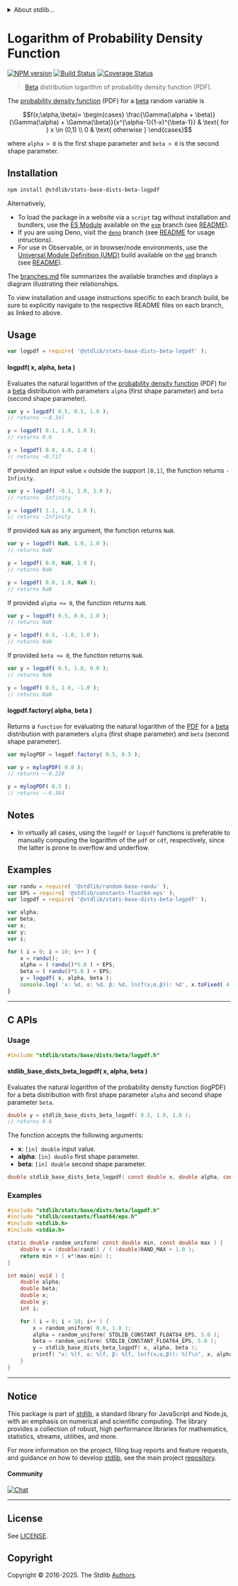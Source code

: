 <!--

@license Apache-2.0

Copyright (c) 2018 The Stdlib Authors.

Licensed under the Apache License, Version 2.0 (the "License");
you may not use this file except in compliance with the License.
You may obtain a copy of the License at

   http://www.apache.org/licenses/LICENSE-2.0

Unless required by applicable law or agreed to in writing, software
distributed under the License is distributed on an "AS IS" BASIS,
WITHOUT WARRANTIES OR CONDITIONS OF ANY KIND, either express or implied.
See the License for the specific language governing permissions and
limitations under the License.

-->


<details>
  <summary>
    About stdlib...
  </summary>
  <p>We believe in a future in which the web is a preferred environment for numerical computation. To help realize this future, we've built stdlib. stdlib is a standard library, with an emphasis on numerical and scientific computation, written in JavaScript (and C) for execution in browsers and in Node.js.</p>
  <p>The library is fully decomposable, being architected in such a way that you can swap out and mix and match APIs and functionality to cater to your exact preferences and use cases.</p>
  <p>When you use stdlib, you can be absolutely certain that you are using the most thorough, rigorous, well-written, studied, documented, tested, measured, and high-quality code out there.</p>
  <p>To join us in bringing numerical computing to the web, get started by checking us out on <a href="https://github.com/stdlib-js/stdlib">GitHub</a>, and please consider <a href="https://opencollective.com/stdlib">financially supporting stdlib</a>. We greatly appreciate your continued support!</p>
</details>

# Logarithm of Probability Density Function

[![NPM version][npm-image]][npm-url] [![Build Status][test-image]][test-url] [![Coverage Status][coverage-image]][coverage-url] <!-- [![dependencies][dependencies-image]][dependencies-url] -->

> [Beta][beta-distribution] distribution logarithm of probability density function (PDF).

<section class="intro">

The [probability density function][pdf] (PDF) for a [beta][beta-distribution] random variable is

<!-- <equation class="equation" label="eq:beta_pdf" align="center" raw="f(x;\alpha,\beta)= \begin{cases} \frac{\Gamma(\alpha + \beta)}{\Gamma(\alpha) + \Gamma(\beta)}{x^{\alpha-1}(1-x)^{\beta-1}} & \text{ for } x \in (0,1) \\ 0 & \text{ otherwise } \end{cases}" alt="Probability density function (PDF) for a beta distribution."> -->

```math
f(x;\alpha,\beta)= \begin{cases} \frac{\Gamma(\alpha + \beta)}{\Gamma(\alpha) + \Gamma(\beta)}{x^{\alpha-1}(1-x)^{\beta-1}} & \text{ for } x \in (0,1) \\ 0 & \text{ otherwise } \end{cases}
```

<!-- <div class="equation" align="center" data-raw-text="f(x;\alpha,\beta)= \begin{cases} \frac{\Gamma(\alpha + \beta)}{\Gamma(\alpha) + \Gamma(\beta)}{x^{\alpha-1}(1-x)^{\beta-1}} &amp; \text{ for } x \in (0,1) \\ 0 &amp; \text{ otherwise } \end{cases}" data-equation="eq:beta_pdf">
    <img src="https://cdn.jsdelivr.net/gh/stdlib-js/stdlib@51534079fef45e990850102147e8945fb023d1d0/lib/node_modules/@stdlib/stats/base/dists/beta/logpdf/docs/img/equation_beta_pdf.svg" alt="Probability density function (PDF) for a beta distribution.">
    <br>
</div> -->

<!-- </equation> -->

where `alpha > 0` is the first shape parameter and `beta > 0` is the second shape parameter.

</section>

<!-- /.intro -->

<section class="installation">

## Installation

```bash
npm install @stdlib/stats-base-dists-beta-logpdf
```

Alternatively,

-   To load the package in a website via a `script` tag without installation and bundlers, use the [ES Module][es-module] available on the [`esm`][esm-url] branch (see [README][esm-readme]).
-   If you are using Deno, visit the [`deno`][deno-url] branch (see [README][deno-readme] for usage intructions).
-   For use in Observable, or in browser/node environments, use the [Universal Module Definition (UMD)][umd] build available on the [`umd`][umd-url] branch (see [README][umd-readme]).

The [branches.md][branches-url] file summarizes the available branches and displays a diagram illustrating their relationships.

To view installation and usage instructions specific to each branch build, be sure to explicitly navigate to the respective README files on each branch, as linked to above.

</section>

<section class="usage">

## Usage

```javascript
var logpdf = require( '@stdlib/stats-base-dists-beta-logpdf' );
```

#### logpdf( x, alpha, beta )

Evaluates the natural logarithm of the [probability density function][pdf] (PDF) for a [beta][beta-distribution]  distribution with parameters `alpha` (first shape parameter) and `beta` (second shape parameter).

```javascript
var y = logpdf( 0.5, 0.5, 1.0 );
// returns ~-0.347

y = logpdf( 0.1, 1.0, 1.0 );
// returns 0.0

y = logpdf( 0.8, 4.0, 2.0 );
// returns ~0.717
```

If provided an input value `x` outside the support `[0,1]`, the function returns `-Infinity`.

```javascript
var y = logpdf( -0.1, 1.0, 1.0 );
// returns -Infinity

y = logpdf( 1.1, 1.0, 1.0 );
// returns -Infinity
```

If provided `NaN` as any argument, the function returns `NaN`.

```javascript
var y = logpdf( NaN, 1.0, 1.0 );
// returns NaN

y = logpdf( 0.0, NaN, 1.0 );
// returns NaN

y = logpdf( 0.0, 1.0, NaN );
// returns NaN
```

If provided `alpha <= 0`, the function returns `NaN`.

```javascript
var y = logpdf( 0.5, 0.0, 1.0 );
// returns NaN

y = logpdf( 0.5, -1.0, 1.0 );
// returns NaN
```

If provided `beta <= 0`, the function returns `NaN`.

```javascript
var y = logpdf( 0.5, 1.0, 0.0 );
// returns NaN

y = logpdf( 0.5, 1.0, -1.0 );
// returns NaN
```

#### logpdf.factory( alpha, beta )

Returns a `function` for evaluating the natural logarithm of the [PDF][pdf] for a [beta][beta-distribution]  distribution with parameters `alpha` (first shape parameter) and `beta` (second shape parameter).

```javascript
var mylogPDF = logpdf.factory( 0.5, 0.5 );

var y = mylogPDF( 0.8 );
// returns ~-0.228

y = mylogPDF( 0.3 );
// returns ~-0.364
```

</section>

<!-- /.usage -->

<section class="notes">

## Notes

-   In virtually all cases, using the `logpdf` or `logcdf` functions is preferable to manually computing the logarithm of the `pdf` or `cdf`, respectively, since the latter is prone to overflow and underflow.

</section>

<!-- /.notes -->

<section class="examples">

## Examples

<!-- eslint no-undef: "error" -->

```javascript
var randu = require( '@stdlib/random-base-randu' );
var EPS = require( '@stdlib/constants-float64-eps' );
var logpdf = require( '@stdlib/stats-base-dists-beta-logpdf' );

var alpha;
var beta;
var x;
var y;
var i;

for ( i = 0; i < 10; i++ ) {
    x = randu();
    alpha = ( randu()*5.0 ) + EPS;
    beta = ( randu()*5.0 ) + EPS;
    y = logpdf( x, alpha, beta );
    console.log( 'x: %d, α: %d, β: %d, ln(f(x;α,β)): %d', x.toFixed( 4 ), alpha.toFixed( 4 ), beta.toFixed( 4 ), y.toFixed( 4 ) );
}
```

</section>

<!-- /.examples -->

<!-- C interface documentation. -->

* * *

<section class="c">

## C APIs

<!-- Section to include introductory text. Make sure to keep an empty line after the intro `section` element and another before the `/section` close. -->

<section class="intro">

</section>

<!-- /.intro -->

<!-- C usage documentation. -->

<section class="usage">

### Usage

```c
#include "stdlib/stats/base/dists/beta/logpdf.h"
```

#### stdlib_base_dists_beta_logpdf( x, alpha, beta )

Evaluates the natural logarithm of the probability density function (logPDF) for a beta distribution with first shape parameter `alpha` and second shape parameter `beta`.

```c
double y = stdlib_base_dists_beta_logpdf( 0.5, 1.0, 1.0 );
// returns 0.0
```

The function accepts the following arguments:

-   **x**: `[in] double` input value.
-   **alpha**: `[in] double` first shape parameter.
-   **beta**: `[in] double` second shape parameter.

```c
double stdlib_base_dists_beta_logpdf( const double x, double alpha, const double beta );
```

</section>

<!-- /.usage -->

<!-- C API usage notes. Make sure to keep an empty line after the `section`
element and another before the `/section` close. -->

<section class="notes">

</section>

<!-- /.notes -->

<!-- C API usage examples. -->

<section class="examples">

### Examples

```c
#include "stdlib/stats/base/dists/beta/logpdf.h"
#include "stdlib/constants/float64/eps.h"
#include <stdlib.h>
#include <stdio.h>

static double random_uniform( const double min, const double max ) {
    double v = (double)rand() / ( (double)RAND_MAX + 1.0 );
    return min + ( v*(max-min) );
}

int main( void ) {
    double alpha;
    double beta;
    double x;
    double y;
    int i;

    for ( i = 0; i < 10; i++ ) {
        x = random_uniform( 0.0, 1.0 );
        alpha = random_uniform( STDLIB_CONSTANT_FLOAT64_EPS, 5.0 );
        beta = random_uniform( STDLIB_CONSTANT_FLOAT64_EPS, 5.0 );
        y = stdlib_base_dists_beta_logpdf( x, alpha, beta );
        printf( "x: %lf, α: %lf, β: %lf, ln(f(x;α,β)): %lf\n", x, alpha, beta, y );
    }
}
```

</section>

<!-- /.examples -->

</section>

<!-- /.c -->

<!-- Section to include cited references. If references are included, add a horizontal rule *before* the section. Make sure to keep an empty line after the `section` element and another before the `/section` close. -->

<section class="references">

</section>

<!-- /.references -->

<!-- Section for related `stdlib` packages. Do not manually edit this section, as it is automatically populated. -->

<section class="related">

</section>

<!-- /.related -->

<!-- Section for all links. Make sure to keep an empty line after the `section` element and another before the `/section` close. -->


<section class="main-repo" >

* * *

## Notice

This package is part of [stdlib][stdlib], a standard library for JavaScript and Node.js, with an emphasis on numerical and scientific computing. The library provides a collection of robust, high performance libraries for mathematics, statistics, streams, utilities, and more.

For more information on the project, filing bug reports and feature requests, and guidance on how to develop [stdlib][stdlib], see the main project [repository][stdlib].

#### Community

[![Chat][chat-image]][chat-url]

---

## License

See [LICENSE][stdlib-license].


## Copyright

Copyright &copy; 2016-2025. The Stdlib [Authors][stdlib-authors].

</section>

<!-- /.stdlib -->

<!-- Section for all links. Make sure to keep an empty line after the `section` element and another before the `/section` close. -->

<section class="links">

[npm-image]: http://img.shields.io/npm/v/@stdlib/stats-base-dists-beta-logpdf.svg
[npm-url]: https://npmjs.org/package/@stdlib/stats-base-dists-beta-logpdf

[test-image]: https://github.com/stdlib-js/stats-base-dists-beta-logpdf/actions/workflows/test.yml/badge.svg?branch=main
[test-url]: https://github.com/stdlib-js/stats-base-dists-beta-logpdf/actions/workflows/test.yml?query=branch:main

[coverage-image]: https://img.shields.io/codecov/c/github/stdlib-js/stats-base-dists-beta-logpdf/main.svg
[coverage-url]: https://codecov.io/github/stdlib-js/stats-base-dists-beta-logpdf?branch=main

<!--

[dependencies-image]: https://img.shields.io/david/stdlib-js/stats-base-dists-beta-logpdf.svg
[dependencies-url]: https://david-dm.org/stdlib-js/stats-base-dists-beta-logpdf/main

-->

[chat-image]: https://img.shields.io/gitter/room/stdlib-js/stdlib.svg
[chat-url]: https://app.gitter.im/#/room/#stdlib-js_stdlib:gitter.im

[stdlib]: https://github.com/stdlib-js/stdlib

[stdlib-authors]: https://github.com/stdlib-js/stdlib/graphs/contributors

[umd]: https://github.com/umdjs/umd
[es-module]: https://developer.mozilla.org/en-US/docs/Web/JavaScript/Guide/Modules

[deno-url]: https://github.com/stdlib-js/stats-base-dists-beta-logpdf/tree/deno
[deno-readme]: https://github.com/stdlib-js/stats-base-dists-beta-logpdf/blob/deno/README.md
[umd-url]: https://github.com/stdlib-js/stats-base-dists-beta-logpdf/tree/umd
[umd-readme]: https://github.com/stdlib-js/stats-base-dists-beta-logpdf/blob/umd/README.md
[esm-url]: https://github.com/stdlib-js/stats-base-dists-beta-logpdf/tree/esm
[esm-readme]: https://github.com/stdlib-js/stats-base-dists-beta-logpdf/blob/esm/README.md
[branches-url]: https://github.com/stdlib-js/stats-base-dists-beta-logpdf/blob/main/branches.md

[stdlib-license]: https://raw.githubusercontent.com/stdlib-js/stats-base-dists-beta-logpdf/main/LICENSE

[beta-distribution]: https://en.wikipedia.org/wiki/Beta_distribution

[pdf]: https://en.wikipedia.org/wiki/Probability_density_function

</section>

<!-- /.links -->
